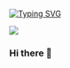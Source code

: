 [![Typing SVG](https://readme-typing-svg.herokuapp.com?font=Caveat&size=35&pause=1000&color=752EF7&background=DEFEA400&center=true&vCenter=true&multiline=true&width=1080&height=150&lines=Hi!+I'm+Achiyant+%E2%98%BA%EF%B8%8F+;Software+Developer+in+making)](https://git.io/typing-svg)

<img  src="./assests/borderseperator.gif">

### Hi there 👋

<!--
**ACHIYANT/Achiyant** is a ✨ _special_ ✨ repository because its `README.md` (this file) appears on your GitHub profile.

Here are some ideas to get you started:

- 🔭 I’m currently working on ...
- 🌱 I’m currently learning ...
- 👯 I’m looking to collaborate on ...
- 🤔 I’m looking for help with ...
- 💬 Ask me about ...
- 📫 How to reach me: ...
- 😄 Pronouns: ...
- ⚡ Fun fact: ...
-->
